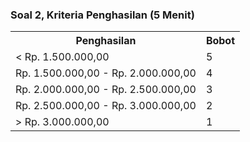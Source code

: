 <!-- .slide: data-autoslide="300000" -->
### Soal 2, Kriteria Penghasilan (5 Menit)

<table>
  <tr>
    <th>Penghasilan</th>
    <th>Bobot</th>
  </tr>
  <tr>
    <td>&lt; Rp. 1.500.000,00</td>
    <td>5</td>
  </tr>
  <tr>
    <td>Rp. 1.500.000,00 - Rp. 2.000.000,00</td>
    <td>4</td>
  </tr>
  <tr>
    <td>Rp. 2.000.000,00 - Rp. 2.500.000,00</td>
    <td>3</td>
  </tr>
  <tr>
    <td>Rp. 2.500.000,00 - Rp. 3.000.000,00</td>
    <td>2</td>
  </tr>
  <tr>
    <td>&gt; Rp. 3.000.000,00</td>
    <td>1</td>
  </tr>
</table>
